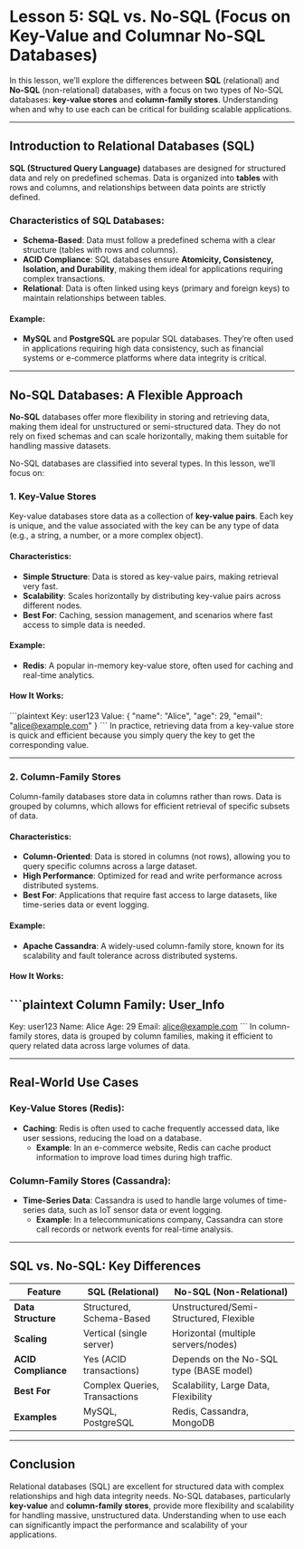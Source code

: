 
# Lesson 5: SQL vs. No-SQL (Focus on Key-Value and Columnar No-SQL Databases)

In this lesson, we’ll explore the differences between **SQL** (relational) and **No-SQL** (non-relational) databases, with a focus on two types of No-SQL databases: **key-value stores** and **column-family stores**. Understanding when and why to use each can be critical for building scalable applications.

---

## Introduction to Relational Databases (SQL)

**SQL (Structured Query Language)** databases are designed for structured data and rely on predefined schemas. Data is organized into **tables** with rows and columns, and relationships between data points are strictly defined.

### Characteristics of SQL Databases:
- **Schema-Based**: Data must follow a predefined schema with a clear structure (tables with rows and columns).
- **ACID Compliance**: SQL databases ensure **Atomicity, Consistency, Isolation, and Durability**, making them ideal for applications requiring complex transactions.
- **Relational**: Data is often linked using keys (primary and foreign keys) to maintain relationships between tables.

#### Example:
- **MySQL** and **PostgreSQL** are popular SQL databases. They’re often used in applications requiring high data consistency, such as financial systems or e-commerce platforms where data integrity is critical.

---

## No-SQL Databases: A Flexible Approach

**No-SQL** databases offer more flexibility in storing and retrieving data, making them ideal for unstructured or semi-structured data. They do not rely on fixed schemas and can scale horizontally, making them suitable for handling massive datasets.

No-SQL databases are classified into several types. In this lesson, we’ll focus on:

### 1. **Key-Value Stores**
Key-value databases store data as a collection of **key-value pairs**. Each key is unique, and the value associated with the key can be any type of data (e.g., a string, a number, or a more complex object).

#### Characteristics:
- **Simple Structure**: Data is stored as key-value pairs, making retrieval very fast.
- **Scalability**: Scales horizontally by distributing key-value pairs across different nodes.
- **Best For**: Caching, session management, and scenarios where fast access to simple data is needed.

#### Example:
- **Redis**: A popular in-memory key-value store, often used for caching and real-time analytics.
  
#### How It Works:
\`\`\`plaintext
Key: user123
Value: { "name": "Alice", "age": 29, "email": "alice@example.com" }
\`\`\`
In practice, retrieving data from a key-value store is quick and efficient because you simply query the key to get the corresponding value.

---

### 2. **Column-Family Stores**
Column-family databases store data in columns rather than rows. Data is grouped by columns, which allows for efficient retrieval of specific subsets of data.

#### Characteristics:
- **Column-Oriented**: Data is stored in columns (not rows), allowing you to query specific columns across a large dataset.
- **High Performance**: Optimized for read and write performance across distributed systems.
- **Best For**: Applications that require fast access to large datasets, like time-series data or event logging.

#### Example:
- **Apache Cassandra**: A widely-used column-family store, known for its scalability and fault tolerance across distributed systems.

#### How It Works:
\`\`\`plaintext
Column Family: User_Info
------------------------------------
Key: user123
Name: Alice
Age: 29
Email: alice@example.com
\`\`\`
In column-family stores, data is grouped by column families, making it efficient to query related data across large volumes of data.

---

## Real-World Use Cases

### Key-Value Stores (Redis):
- **Caching**: Redis is often used to cache frequently accessed data, like user sessions, reducing the load on a database.
  - **Example**: In an e-commerce website, Redis can cache product information to improve load times during high traffic.

### Column-Family Stores (Cassandra):
- **Time-Series Data**: Cassandra is used to handle large volumes of time-series data, such as IoT sensor data or event logging.
  - **Example**: In a telecommunications company, Cassandra can store call records or network events for real-time analysis.

---

## SQL vs. No-SQL: Key Differences

| Feature               | SQL (Relational)                     | No-SQL (Non-Relational)                 |
|-----------------------|--------------------------------------|-----------------------------------------|
| **Data Structure**     | Structured, Schema-Based            | Unstructured/Semi-Structured, Flexible  |
| **Scaling**            | Vertical (single server)            | Horizontal (multiple servers/nodes)     |
| **ACID Compliance**    | Yes (ACID transactions)             | Depends on the No-SQL type (BASE model) |
| **Best For**           | Complex Queries, Transactions       | Scalability, Large Data, Flexibility    |
| **Examples**           | MySQL, PostgreSQL                   | Redis, Cassandra, MongoDB               |

---

## Conclusion
Relational databases (SQL) are excellent for structured data with complex relationships and high data integrity needs. No-SQL databases, particularly **key-value** and **column-family stores**, provide more flexibility and scalability for handling massive, unstructured data. Understanding when to use each can significantly impact the performance and scalability of your applications.
